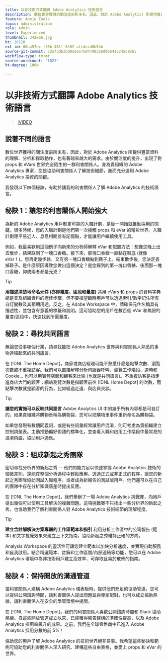 ```yaml
---
title: 以非技術方式翻譯 Adobe Analytics 技術語言
description: 數位世界獲得的關注度前所未有，因此，對於 Adobe Analytics 所提供豐富資料的理解、分析和採取動作，也有著越來越大的需求。由於關注度的提升，出現了對 props 和 eVars 世界完全陌生的一群利害關係人。身為貴組織的 Adobe Analytics 專家，您是協助利害關係人了解技術細節，進而充分運用 Adobe Analytics 投資的關鍵。
feature: Admin Tools
topic: Administration
role: Admin
level: Experienced
thumbnail: 342066.jpg
kt: 10128
exl-id: 00a457dc-ff0b-461f-8f02-afc4ecd6b54b
source-git-commit: 32af3db3bd0abe57504708318d9b641324569c65
workflow-type: tm+mt
source-wordcount: '1022'
ht-degree: 100%

---
```


# 以非技術方式翻譯 Adobe Analytics 技術語言

>[!VIDEO](https://video.tv.adobe.com/v/342066/?quality=12&learn=on)

## 說著不同的語言

數位世界獲得的關注度前所未有，因此，對於 Adobe Analytics 所提供豐富資料的理解、分析和採取動作，也有著越來越大的需求。由於關注度的提升，出現了對 props 和 eVars 世界完全陌生的一群利害關係人。身為貴組織的 Adobe Analytics 專家，您是協助利害關係人了解技術細節，進而充分運用 Adobe Analytics 投資的關鍵。

我發現以下四個秘訣，有助於讓我的利害關係人了解 Adobe Analytics 的技術語言。

## 秘訣 1：讓您的利害關係人開始強大

為新的 Adobe Analytics 用戶制定可靠的入職計劃，是從一開始就推動採用的關鍵。很多時候，您的入職計劃是他們第一次接觸 props 和 eVar 的精彩世界。入職計劃應平易近人、息息相關並有記憶點，才能讓用戶繼續使用工具。

例如，我最喜歡用這個例子向新來的分析師解釋 eVar 和配置方法：想像您晚上出去散步，結果踩到了一塊口香糖。接下來，那塊口香糖一直黏在鞋底 (就像 eVar！)。您再走幾步路，又有另一塊口香糖黏到鞋子上。結束散步後，您決定丟掉鞋子。是什麼原因導致您做出這個決定？是您踩到的第一塊口香糖、後面那一塊口香糖，抑或兩者都是元兇？

>[!TIP]
>
>**用描述清楚地命名元件 (亦即維度、區段和量度)**
>共用 eVars 和 props 的資料字典總是普及組織資料的極佳步驟，但不要指望臨時用戶可以透過索引/數字記住所有自訂變數及其預期用途。反之，在 Adobe Workspace 中，請確保元件名稱具有描述性，並包含有意義的標籤和說明。這可協助您的用戶在數百個 eVar 和無限的量度/區段中，快速找到所需量度。

## 秘訣 2：尋找共同語言

無論您從事哪個行業，請尋找能把 Adobe Analytics 世界與利害關係人熟悉的事物連結起來的共同語言。

在 [!DNL The Home Depot]，商家或商店經理可能不熟悉什麼是點擊次數、瀏覽次數或不重複訪客。我們可以直接解釋分析伺服器呼叫、瀏覽工作階段、逾時和 Cookie... 也可以用實體店面和顧客來比喻 (也就是共同語言)。不重複訪客是指走進商店大門的顧客；網站瀏覽次數是指顧客前往 [!DNL Home Depot] 的次數，而點擊次數就是顧客的行為，比如經過走道、與店員交談。

>[!TIP]
>
>**讓您的實施可以反映共同語言**
>Adobe Analytics UI 中的幾乎所有內容都是可自訂的。如果貴組織將購物車稱為購物袋，您可以把購物車事件重新命名為購物袋。
>
>如果您發現有數個同義詞，或是有些詞彙經常讓用戶混淆，則可考慮為貴組織建立控制詞彙表。主動推動偏好術語的標準化，並查看入職和啟用工作階段中最常見的混淆術語，協助用戶適應。

## 秘訣 3：組成新起之秀團隊

密切尋找分析界的新起之秀 -- 他們的能力足以快速掌握 Adobe Analytics 技術的細微差別，還能在整個分析過程中輕鬆應用。透過正式或非正式的程序，讓您的新起之秀團隊協助測試入職程序，或者成為新報告的測試版用戶。他們還可以在自己的團隊中存在分析知識落差時提出反應。

在 [!DNL The Home Depot]，我們舉辦了一場 Adobe Analytics 挑戰賽，向用戶提出幾個可以使用工具解決的複雜問題。這項挑戰賽不只找出一些分析界的新起之秀，也協助我們了解利害關係人對 Adobe Analytics 技術細節的理解程度。

>[!TIP]
>
>**建立含註解解決方案專屬的工作區範本和指引**
>利用分析工作區中的公司報告 (範本) 和文字視覺效果來建立上下文指南，協助新起之秀維持正確的方向。
>
>Analysis Workspace 的靈活性可讓您建立範本以加快分析速度，並實現自助服務和自我啟用。結合精選範本、註解和工作區間/內部連結等功能，您可以在 Adobe Analytics 環境中為非技術用戶建立高效率、可存取且易於散佈的指南。

## 秘訣 4：保持開放的溝通管道

當利害關係人建構 Adobe Analytics 儀表板時，提供他們充足的協助管道。您可以提供公開諮詢時間，讓利害關係人提出問題並與專家配對。也可以成立協助熱線，讓利害關係人在安全的學習環境中提問。

在 [!DNL The Home Depot]，我們的利害關係人喜歡公開諮詢時間和 Slack 協助熱線。自這些開放管道成立以來，已經獲得報告建構的準確性提高，以及 Adobe Analytics 採用率飆升的成果。之前，我們在全球零售商中已進入 Adobe Analytics 採用分數的前 5%！

協助您的用戶了解 Adobe Analytics 的技術世界絕非易事。我希望這些秘訣和範例可協助您的利害關係人深入研究、建構這些自由表格，並愛上 props 和 eVar 的世界。
